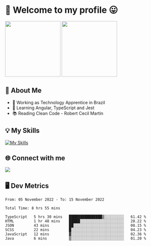 # 🎉 Welcome to my profile 😛

<div>
  <img height="180em" src="https://github-readme-stats.vercel.app/api?username=VinicciusSantos&show_icons=true&icon_color=fff&include_all_commits=true&count_private=true&bg_color=30,08BEC1,394AAB&title_color=fff&text_color=fff"/>
  <img height="180em" src="https://github-readme-stats.vercel.app/api/top-langs/?username=VinicciusSantos&langs_count=8&layout=compact&include_all_commits=true&count_private=true&bg_color=30,3357AD,354DAD&title_color=fff&text_color=fff"/>
</div>


## 📖 About Me
- 🔭 Working as Technology Apprentice in Brazil
- 🌱 Learning Angular, TypeScript and Jest
- 📚 Reading Clean Code - Robert Cecil Martin

## 💡 My Skills

[![My Skills](https://skills.thijs.gg/icons?i=angular,react,html,css,sass,bootstrap,ts,js,nodejs,git,c,py,postgres)](https://github.com/VinicciusSantos)

## 🌐 Connect with me

<a href="https://www.linkedin.com/in/vinicius-guedes-b817aa223/"><img src="https://img.shields.io/badge/LinkedIn-0077B5?style=for-the-badge&logo=linkedin&logoColor=white"/></a>

## 🖥️ Dev Metrics

<!--START_SECTION:waka-->

```text
From: 05 November 2022 - To: 15 November 2022

Total Time: 8 hrs 55 mins

TypeScript   5 hrs 30 mins   ███████████████▒░░░░░░░░░   61.42 %
HTML         1 hr 48 mins    █████░░░░░░░░░░░░░░░░░░░░   20.22 %
JSON         43 mins         ██░░░░░░░░░░░░░░░░░░░░░░░   08.15 %
SCSS         22 mins         █░░░░░░░░░░░░░░░░░░░░░░░░   04.23 %
JavaScript   12 mins         ▓░░░░░░░░░░░░░░░░░░░░░░░░   02.36 %
Java         6 mins          ▒░░░░░░░░░░░░░░░░░░░░░░░░   01.20 %
```

<!--END_SECTION:waka-->
